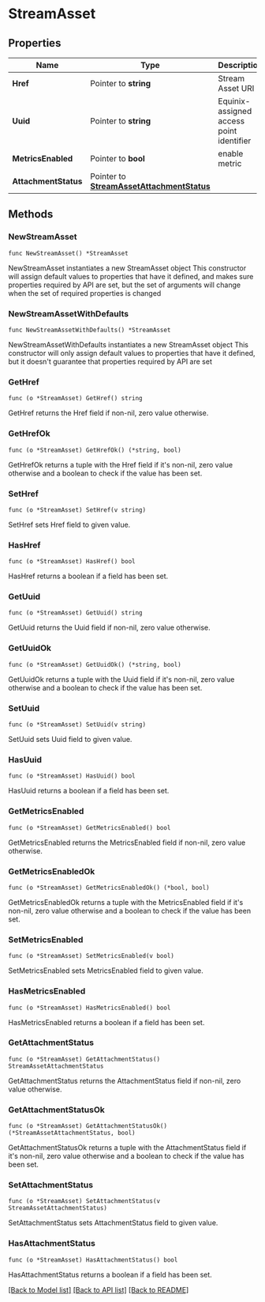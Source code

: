 # StreamAsset

## Properties

Name | Type | Description | Notes
------------ | ------------- | ------------- | -------------
**Href** | Pointer to **string** | Stream Asset URI | [optional] [readonly] 
**Uuid** | Pointer to **string** | Equinix-assigned access point identifier | [optional] 
**MetricsEnabled** | Pointer to **bool** | enable metric | [optional] 
**AttachmentStatus** | Pointer to [**StreamAssetAttachmentStatus**](StreamAssetAttachmentStatus.md) |  | [optional] 

## Methods

### NewStreamAsset

`func NewStreamAsset() *StreamAsset`

NewStreamAsset instantiates a new StreamAsset object
This constructor will assign default values to properties that have it defined,
and makes sure properties required by API are set, but the set of arguments
will change when the set of required properties is changed

### NewStreamAssetWithDefaults

`func NewStreamAssetWithDefaults() *StreamAsset`

NewStreamAssetWithDefaults instantiates a new StreamAsset object
This constructor will only assign default values to properties that have it defined,
but it doesn't guarantee that properties required by API are set

### GetHref

`func (o *StreamAsset) GetHref() string`

GetHref returns the Href field if non-nil, zero value otherwise.

### GetHrefOk

`func (o *StreamAsset) GetHrefOk() (*string, bool)`

GetHrefOk returns a tuple with the Href field if it's non-nil, zero value otherwise
and a boolean to check if the value has been set.

### SetHref

`func (o *StreamAsset) SetHref(v string)`

SetHref sets Href field to given value.

### HasHref

`func (o *StreamAsset) HasHref() bool`

HasHref returns a boolean if a field has been set.

### GetUuid

`func (o *StreamAsset) GetUuid() string`

GetUuid returns the Uuid field if non-nil, zero value otherwise.

### GetUuidOk

`func (o *StreamAsset) GetUuidOk() (*string, bool)`

GetUuidOk returns a tuple with the Uuid field if it's non-nil, zero value otherwise
and a boolean to check if the value has been set.

### SetUuid

`func (o *StreamAsset) SetUuid(v string)`

SetUuid sets Uuid field to given value.

### HasUuid

`func (o *StreamAsset) HasUuid() bool`

HasUuid returns a boolean if a field has been set.

### GetMetricsEnabled

`func (o *StreamAsset) GetMetricsEnabled() bool`

GetMetricsEnabled returns the MetricsEnabled field if non-nil, zero value otherwise.

### GetMetricsEnabledOk

`func (o *StreamAsset) GetMetricsEnabledOk() (*bool, bool)`

GetMetricsEnabledOk returns a tuple with the MetricsEnabled field if it's non-nil, zero value otherwise
and a boolean to check if the value has been set.

### SetMetricsEnabled

`func (o *StreamAsset) SetMetricsEnabled(v bool)`

SetMetricsEnabled sets MetricsEnabled field to given value.

### HasMetricsEnabled

`func (o *StreamAsset) HasMetricsEnabled() bool`

HasMetricsEnabled returns a boolean if a field has been set.

### GetAttachmentStatus

`func (o *StreamAsset) GetAttachmentStatus() StreamAssetAttachmentStatus`

GetAttachmentStatus returns the AttachmentStatus field if non-nil, zero value otherwise.

### GetAttachmentStatusOk

`func (o *StreamAsset) GetAttachmentStatusOk() (*StreamAssetAttachmentStatus, bool)`

GetAttachmentStatusOk returns a tuple with the AttachmentStatus field if it's non-nil, zero value otherwise
and a boolean to check if the value has been set.

### SetAttachmentStatus

`func (o *StreamAsset) SetAttachmentStatus(v StreamAssetAttachmentStatus)`

SetAttachmentStatus sets AttachmentStatus field to given value.

### HasAttachmentStatus

`func (o *StreamAsset) HasAttachmentStatus() bool`

HasAttachmentStatus returns a boolean if a field has been set.


[[Back to Model list]](../README.md#documentation-for-models) [[Back to API list]](../README.md#documentation-for-api-endpoints) [[Back to README]](../README.md)


